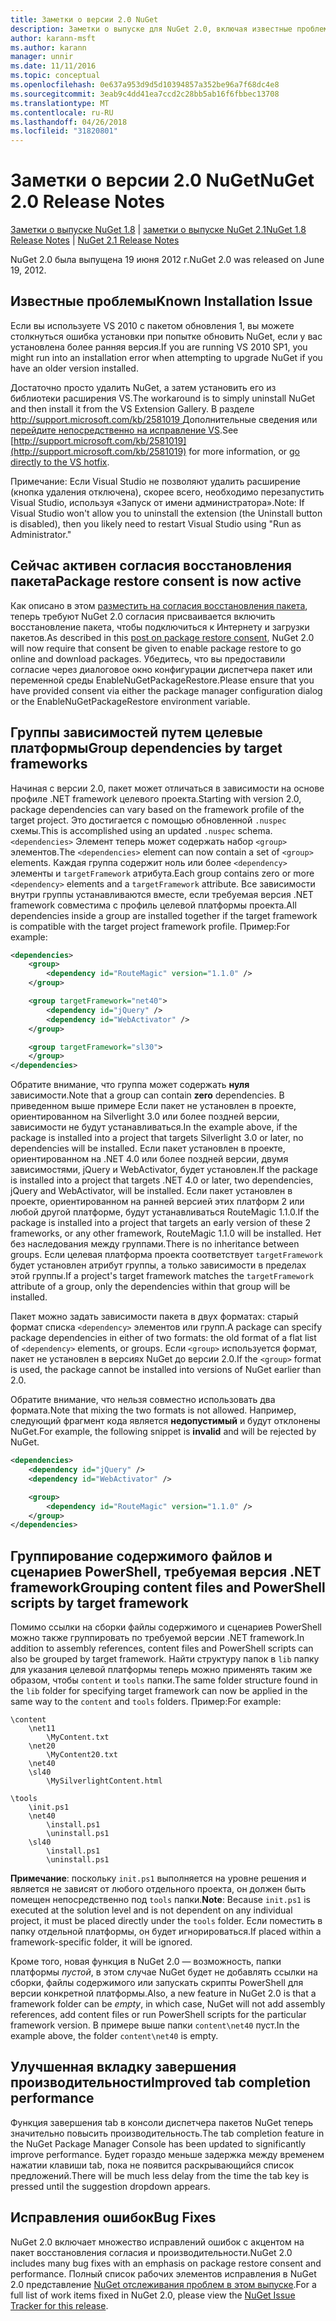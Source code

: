 ```yaml
---
title: Заметки о версии 2.0 NuGet
description: Заметки о выпуске для NuGet 2.0, включая известные проблемы, исправленные ошибки, добавленные функции и DCR.
author: karann-msft
ms.author: karann
manager: unnir
ms.date: 11/11/2016
ms.topic: conceptual
ms.openlocfilehash: 0e637a953d9d5d10394857a352be96a7f68dc4e8
ms.sourcegitcommit: 3eab9c4dd41ea7ccd2c28bb5ab16f6fbbec13708
ms.translationtype: MT
ms.contentlocale: ru-RU
ms.lasthandoff: 04/26/2018
ms.locfileid: "31820801"
---
```

# <a name="nuget-20-release-notes"></a><span data-ttu-id="f10fd-103">Заметки о версии 2.0 NuGet</span><span class="sxs-lookup"><span data-stu-id="f10fd-103">NuGet 2.0 Release Notes</span></span>

<span data-ttu-id="f10fd-104">[Заметки о выпуске NuGet 1.8](../release-notes/nuget-1.8.md) | [заметки о выпуске NuGet 2.1](../release-notes/nuget-2.1.md)</span><span class="sxs-lookup"><span data-stu-id="f10fd-104">[NuGet 1.8 Release Notes](../release-notes/nuget-1.8.md) | [NuGet 2.1 Release Notes](../release-notes/nuget-2.1.md)</span></span>

<span data-ttu-id="f10fd-105">NuGet 2.0 была выпущена 19 июня 2012 г.</span><span class="sxs-lookup"><span data-stu-id="f10fd-105">NuGet 2.0 was released on June 19, 2012.</span></span>

## <a name="known-installation-issue"></a><span data-ttu-id="f10fd-106">Известные проблемы</span><span class="sxs-lookup"><span data-stu-id="f10fd-106">Known Installation Issue</span></span>
<span data-ttu-id="f10fd-107">Если вы используете VS 2010 с пакетом обновления 1, вы можете столкнуться ошибка установки при попытке обновить NuGet, если у вас установлена более ранняя версия.</span><span class="sxs-lookup"><span data-stu-id="f10fd-107">If you are running VS 2010 SP1, you might run into an installation error when attempting to upgrade NuGet if you have an older version installed.</span></span>

<span data-ttu-id="f10fd-108">Достаточно просто удалить NuGet, а затем установить его из библиотеки расширения VS.</span><span class="sxs-lookup"><span data-stu-id="f10fd-108">The workaround is to simply uninstall NuGet and then install it from the VS Extension Gallery.</span></span>  <span data-ttu-id="f10fd-109">В разделе [ http://support.microsoft.com/kb/2581019 ](http://support.microsoft.com/kb/2581019) Дополнительные сведения или [перейдите непосредственно на исправление VS](http://bit.ly/vsixcertfix).</span><span class="sxs-lookup"><span data-stu-id="f10fd-109">See [http://support.microsoft.com/kb/2581019](http://support.microsoft.com/kb/2581019) for more information, or [go directly to the VS hotfix](http://bit.ly/vsixcertfix).</span></span>

<span data-ttu-id="f10fd-110">Примечание: Если Visual Studio не позволяют удалить расширение (кнопка удаления отключена), скорее всего, необходимо перезапустить Visual Studio, используя «Запуск от имени администратора».</span><span class="sxs-lookup"><span data-stu-id="f10fd-110">Note: If Visual Studio won't allow you to uninstall the extension (the Uninstall button is disabled), then you likely need to restart Visual Studio using "Run as Administrator."</span></span>

## <a name="package-restore-consent-is-now-active"></a><span data-ttu-id="f10fd-111">Сейчас активен согласия восстановления пакета</span><span class="sxs-lookup"><span data-stu-id="f10fd-111">Package restore consent is now active</span></span>

<span data-ttu-id="f10fd-112">Как описано в этом [разместить на согласия восстановления пакета](http://blog.nuget.org/20120518/package-restore-and-consent.html), теперь требуют NuGet 2.0 согласия присваивается включить восстановление пакета, чтобы подключиться к Интернету и загрузки пакетов.</span><span class="sxs-lookup"><span data-stu-id="f10fd-112">As described in this [post on package restore consent](http://blog.nuget.org/20120518/package-restore-and-consent.html), NuGet 2.0 will now require that consent be given to enable package restore to go online and download packages.</span></span> <span data-ttu-id="f10fd-113">Убедитесь, что вы предоставили согласие через диалоговое окно конфигурации диспетчера пакет или переменной среды EnableNuGetPackageRestore.</span><span class="sxs-lookup"><span data-stu-id="f10fd-113">Please ensure that you have provided consent via either the package manager configuration dialog or the EnableNuGetPackageRestore environment variable.</span></span>

## <a name="group-dependencies-by-target-frameworks"></a><span data-ttu-id="f10fd-114">Группы зависимостей путем целевые платформы</span><span class="sxs-lookup"><span data-stu-id="f10fd-114">Group dependencies by target frameworks</span></span>

<span data-ttu-id="f10fd-115">Начиная с версии 2.0, пакет может отличаться в зависимости на основе профиле .NET framework целевого проекта.</span><span class="sxs-lookup"><span data-stu-id="f10fd-115">Starting with version 2.0, package dependencies can vary based on the framework profile of the target project.</span></span> <span data-ttu-id="f10fd-116">Это достигается с помощью обновленной `.nuspec` схемы.</span><span class="sxs-lookup"><span data-stu-id="f10fd-116">This is accomplished using an updated `.nuspec` schema.</span></span> <span data-ttu-id="f10fd-117">`<dependencies>` Элемент теперь может содержать набор `<group>` элементов.</span><span class="sxs-lookup"><span data-stu-id="f10fd-117">The `<dependencies>` element can now contain a set of `<group>` elements.</span></span> <span data-ttu-id="f10fd-118">Каждая группа содержит ноль или более `<dependency>` элементы и `targetFramework` атрибута.</span><span class="sxs-lookup"><span data-stu-id="f10fd-118">Each group contains zero or more `<dependency>` elements and a `targetFramework` attribute.</span></span> <span data-ttu-id="f10fd-119">Все зависимости внутри группы устанавливаются вместе, если требуемая версия .NET framework совместима с профиль целевой платформы проекта.</span><span class="sxs-lookup"><span data-stu-id="f10fd-119">All dependencies inside a group are installed together if the target framework is compatible with the target project framework profile.</span></span> <span data-ttu-id="f10fd-120">Пример:</span><span class="sxs-lookup"><span data-stu-id="f10fd-120">For example:</span></span>

```xml
<dependencies>
    <group>
        <dependency id="RouteMagic" version="1.1.0" />
    </group>

    <group targetFramework="net40">
        <dependency id="jQuery" />
        <dependency id="WebActivator" />
    </group>

    <group targetFramework="sl30">
    </group>
</dependencies>
```

<span data-ttu-id="f10fd-121">Обратите внимание, что группа может содержать **нуля** зависимости.</span><span class="sxs-lookup"><span data-stu-id="f10fd-121">Note that a group can contain **zero** dependencies.</span></span> <span data-ttu-id="f10fd-122">В приведенном выше примере Если пакет не установлен в проекте, ориентированном на Silverlight 3.0 или более поздней версии, зависимости не будут устанавливаться.</span><span class="sxs-lookup"><span data-stu-id="f10fd-122">In the example above, if the package is installed into a project that targets Silverlight 3.0 or later, no dependencies will be installed.</span></span> <span data-ttu-id="f10fd-123">Если пакет установлен в проекте, ориентированном на .NET 4.0 или более поздней версии, двумя зависимостями, jQuery и WebActivator, будет установлен.</span><span class="sxs-lookup"><span data-stu-id="f10fd-123">If the package is installed into a project that targets .NET 4.0 or later, two dependencies, jQuery and WebActivator, will be installed.</span></span>  <span data-ttu-id="f10fd-124">Если пакет установлен в проекте, ориентированном на ранней версией этих платформ 2 или любой другой платформе, будут устанавливаться RouteMagic 1.1.0.</span><span class="sxs-lookup"><span data-stu-id="f10fd-124">If the package is installed into a project that targets an early version of these 2 frameworks, or any other framework, RouteMagic 1.1.0 will be installed.</span></span> <span data-ttu-id="f10fd-125">Нет без наследования между группами.</span><span class="sxs-lookup"><span data-stu-id="f10fd-125">There is no inheritance between groups.</span></span> <span data-ttu-id="f10fd-126">Если целевая платформа проекта соответствует `targetFramework` будет установлен атрибут группы, а только зависимости в пределах этой группы.</span><span class="sxs-lookup"><span data-stu-id="f10fd-126">If a project's target framework matches the `targetFramework` attribute of a group, only the dependencies within that group will be installed.</span></span>

<span data-ttu-id="f10fd-127">Пакет можно задать зависимости пакета в двух форматах: старый формат списка `<dependency>` элементов или групп.</span><span class="sxs-lookup"><span data-stu-id="f10fd-127">A package can specify package dependencies in either of two formats: the old format of a flat list of `<dependency>` elements, or groups.</span></span> <span data-ttu-id="f10fd-128">Если `<group>` используется формат, пакет не установлен в версиях NuGet до версии 2.0.</span><span class="sxs-lookup"><span data-stu-id="f10fd-128">If the `<group>` format is used, the package cannot be installed into versions of NuGet earlier than 2.0.</span></span>

<span data-ttu-id="f10fd-129">Обратите внимание, что нельзя совместно использовать два формата.</span><span class="sxs-lookup"><span data-stu-id="f10fd-129">Note that mixing the two formats is not allowed.</span></span> <span data-ttu-id="f10fd-130">Например, следующий фрагмент кода является **недопустимый** и будут отклонены NuGet.</span><span class="sxs-lookup"><span data-stu-id="f10fd-130">For example, the following snippet is **invalid** and will be rejected by NuGet.</span></span>

```xml
<dependencies>
    <dependency id="jQuery" />
    <dependency id="WebActivator" />

    <group>
        <dependency id="RouteMagic" version="1.1.0" />
    </group>
</dependencies>
```

## <a name="grouping-content-files-and-powershell-scripts-by-target-framework"></a><span data-ttu-id="f10fd-131">Группирование содержимого файлов и сценариев PowerShell, требуемая версия .NET framework</span><span class="sxs-lookup"><span data-stu-id="f10fd-131">Grouping content files and PowerShell scripts by target framework</span></span>

<span data-ttu-id="f10fd-132">Помимо ссылки на сборки файлы содержимого и сценариев PowerShell можно также группировать по требуемой версии .NET framework.</span><span class="sxs-lookup"><span data-stu-id="f10fd-132">In addition to assembly references, content files and PowerShell scripts can also be grouped by target framework.</span></span> <span data-ttu-id="f10fd-133">Найти структуру папок в `lib` папку для указания целевой платформы теперь можно применять таким же образом, чтобы `content` и `tools` папки.</span><span class="sxs-lookup"><span data-stu-id="f10fd-133">The same folder structure found in the `lib` folder for specifying target framework can  now be applied in the same way to the `content` and `tools` folders.</span></span> <span data-ttu-id="f10fd-134">Пример:</span><span class="sxs-lookup"><span data-stu-id="f10fd-134">For example:</span></span>

    \content
        \net11
            \MyContent.txt
        \net20
            \MyContent20.txt
        \net40
        \sl40
            \MySilverlightContent.html

    \tools
        \init.ps1
        \net40
            \install.ps1
            \uninstall.ps1
        \sl40
            \install.ps1
            \uninstall.ps1

<span data-ttu-id="f10fd-135">**Примечание**: поскольку `init.ps1` выполняется на уровне решения и является не зависят от любого отдельного проекта, он должен быть помещен непосредственно под `tools` папки.</span><span class="sxs-lookup"><span data-stu-id="f10fd-135">**Note**: Because `init.ps1` is executed at the solution level and is not dependent on any individual project, it must be placed directly under the `tools` folder.</span></span> <span data-ttu-id="f10fd-136">Если поместить в папку отдельной платформы, он будет игнорироваться.</span><span class="sxs-lookup"><span data-stu-id="f10fd-136">If placed within a framework-specific folder, it will be ignored.</span></span>

<span data-ttu-id="f10fd-137">Кроме того, новая функция в NuGet 2.0 — возможность, папки платформы *пустой*, в этом случае NuGet будет не добавлять ссылки на сборки, файлы содержимого или запускать скрипты PowerShell для версии конкретной платформы.</span><span class="sxs-lookup"><span data-stu-id="f10fd-137">Also, a new feature in NuGet 2.0 is that a framework folder can be *empty*, in which case, NuGet will not add assembly references, add content files or run  PowerShell scripts for the particular framework version.</span></span> <span data-ttu-id="f10fd-138">В примере выше папки `content\net40` пуст.</span><span class="sxs-lookup"><span data-stu-id="f10fd-138">In the example above, the folder `content\net40` is empty.</span></span>

## <a name="improved-tab-completion-performance"></a><span data-ttu-id="f10fd-139">Улучшенная вкладку завершения производительности</span><span class="sxs-lookup"><span data-stu-id="f10fd-139">Improved tab completion performance</span></span>
<span data-ttu-id="f10fd-140">Функция завершения tab в консоли диспетчера пакетов NuGet теперь значительно повысить производительность.</span><span class="sxs-lookup"><span data-stu-id="f10fd-140">The tab completion feature in the NuGet Package Manager Console has been updated to significantly improve performance.</span></span> <span data-ttu-id="f10fd-141">Будет гораздо меньше задержка между временем нажатии клавиши tab, пока не появится раскрывающийся список предложений.</span><span class="sxs-lookup"><span data-stu-id="f10fd-141">There will be much less delay from the time the tab key is pressed until the suggestion dropdown appears.</span></span>

## <a name="bug-fixes"></a><span data-ttu-id="f10fd-142">Исправления ошибок</span><span class="sxs-lookup"><span data-stu-id="f10fd-142">Bug Fixes</span></span>
<span data-ttu-id="f10fd-143">NuGet 2.0 включает множество исправлений ошибок с акцентом на пакет восстановления согласия и производительности.</span><span class="sxs-lookup"><span data-stu-id="f10fd-143">NuGet 2.0 includes many bug fixes with an emphasis on package restore consent and performance.</span></span>
<span data-ttu-id="f10fd-144">Полный список рабочих элементов исправления в NuGet 2.0 представление [NuGet отслеживания проблем в этом выпуске](http://nuget.codeplex.com/workitem/list/advanced?keyword=&status=Closed&type=All&priority=All&release=NuGet%202.0&assignedTo=All&component=All&sortField=Votes&sortDirection=Descending&page=0).</span><span class="sxs-lookup"><span data-stu-id="f10fd-144">For a full list of work items fixed in NuGet 2.0, please view the [NuGet Issue Tracker for this release](http://nuget.codeplex.com/workitem/list/advanced?keyword=&status=Closed&type=All&priority=All&release=NuGet%202.0&assignedTo=All&component=All&sortField=Votes&sortDirection=Descending&page=0).</span></span>
